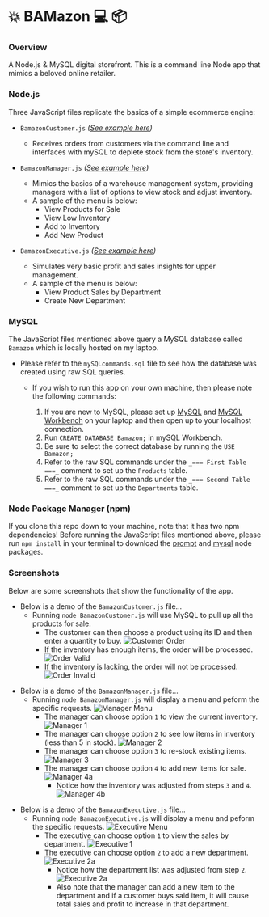 # :collision: BAMazon :computer: :package:

### Overview
A Node.js &amp; MySQL digital storefront. This is a command line Node app that mimics a beloved online retailer.


### Node.js
Three JavaScript files replicate the basics of a simple ecommerce engine:

- `BamazonCustomer.js` _([See example here](#customer))_
  - Receives orders from customers via the command line and interfaces with mySQL to deplete stock from the store's inventory.

- `BamazonManager.js` _([See example here](#manager))_
  - Mimics the basics of a warehouse management system, providing managers with a list of options to view stock and adjust inventory.
  - A sample of the menu is below:
    * View Products for Sale 
    * View Low Inventory
    * Add to Inventory
    * Add New Product

- `BamazonExecutive.js` _([See example here](#executive))_
  - Simulates very basic profit and sales insights for upper management.
  - A sample of the menu is below:
    * View Product Sales by Department 
    * Create New Department


### MySQL
The JavaScript files mentioned above query a MySQL database called `Bamazon` which is locally hosted on my laptop.

- Please refer to the `mySQLcommands.sql` file to see how the database was created using raw SQL queries.

  - If you wish to run this app on your own machine, then please note the following commands:

    1. If you are new to MySQL, please set up [MySQL](http://dev.mysql.com/downloads/mysql/) and [MySQL Workbench](http://dev.mysql.com/downloads/workbench/) on your laptop and then open up to your localhost connection.
    2. Run `CREATE DATABASE Bamazon;` in mySQL Workbench.
    3. Be sure to select the correct database by running the `USE Bamazon;` 
    4. Refer to the raw SQL commands under the `_=== First Table ===_` comment to set up the `Products` table.
    5. Refer to the raw SQL commands under the `_=== Second Table ===_` comment to set up the `Departments` table.


### Node Package Manager (npm)
If you clone this repo down to your machine, note that it has two npm dependencies!
Before running the JavaScript files mentioned above, please run `npm install` in your terminal to download the [prompt](https://www.npmjs.com/package/prompt) and [mysql](https://www.npmjs.com/package/mysql) node packages.


### Screenshots
Below are some screenshots that show the functionality of the app.


<a name="customer"></a>
- Below is a demo of the `BamazonCustomer.js` file...
  - Running `node BamazonCustomer.js` will use MySQL to pull up all the products for sale.
    - The customer can then choose a product using its ID and then enter a quantity to buy.
      ![Customer Order](/example_images/BamazonCustomer-1.png)
    - If the inventory has enough items, the order will be processed.
      ![Order Valid](/example_images/BamazonCustomer-2a.png)
    - If the inventory is lacking, the order will not be processed.
      ![Order Invalid](/example_images/BamazonCustomer-2b.png)


<a name="manager"></a>
- Below is a demo of the `BamazonManager.js` file...
  - Running `node BamazonManager.js` will display a menu and peform the specific requests.
    ![Manager Menu](/example_images/BamazonManager-0.png)
    - The manager can choose option `1` to view the current inventory.
      ![Manager 1](/example_images/BamazonManager-1.png)
    - The manager can choose option `2` to see low items in inventory (less than 5 in stock).
      ![Manager 2](/example_images/BamazonManager-2.png)
    - The manager can choose option `3` to re-stock existing items.
      ![Manager 3](/example_images/BamazonManager-3.png)
    - The manager can choose option `4` to add new items for sale.
      ![Manager 4a](/example_images/BamazonManager-4a.png)
      - Notice how the inventory was adjusted from steps `3` and `4`.
        ![Manager 4b](/example_images/BamazonManager-4b.png)


<a name="executive"></a>
- Below is a demo of the `BamazonExecutive.js` file...
  - Running `node BamazonExecutive.js` will display a menu and peform the specific requests.
    ![Executive Menu](/example_images/BamazonExecutive-0.png)
    - The executive can choose option `1` to view the sales by department.
      ![Executive 1](/example_images/BamazonExecutive-1.png)
    - The executive can choose option `2` to add a new department.
      ![Executive 2a](/example_images/BamazonExecutive-2a.png)
      - Notice how the department list was adjusted from step `2`.
        ![Executive 2a](/example_images/BamazonExecutive-2b.png)
      - Also note that the manager can add a new item to the department and if a customer buys said item, it will cause total sales and profit to increase in that department.